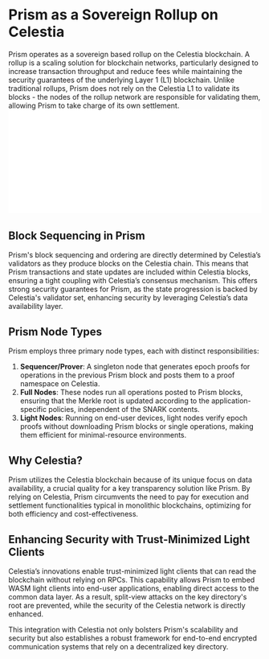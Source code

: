 # Prism as a Sovereign Rollup on Celestia

Prism operates as a sovereign based rollup on the Celestia blockchain. A rollup is a scaling solution for blockchain networks, particularly designed to increase transaction throughput and reduce fees while maintaining the security guarantees of the underlying Layer 1 (L1) blockchain. Unlike traditional rollups, Prism does not rely on the Celestia L1 to validate its blocks - the nodes of the rollup network are responsible for validating them, allowing Prism to take charge of its own settlement.
![Architecture](./img/architecturehor-08.png)

## Block Sequencing in Prism
Prism's block sequencing and ordering are directly determined by Celestia’s validators as they produce blocks on the Celestia chain. This means that Prism transactions and state updates are included within Celestia blocks, ensuring a tight coupling with Celestia’s consensus mechanism. This offers strong security guarantees for Prism, as the state progression is backed by Celestia's validator set, enhancing security by leveraging Celestia’s data availability layer.

## Prism Node Types

Prism employs three primary node types, each with distinct responsibilities:

1. **Sequencer/Prover**: A singleton node that generates epoch proofs for operations in the previous Prism block and posts them to a proof namespace on Celestia.
2. **Full Nodes**: These nodes run all operations posted to Prism blocks, ensuring that the Merkle root is updated according to the application-specific policies, independent of the SNARK contents.
3. **Light Nodes**: Running on end-user devices, light nodes verify epoch proofs without downloading Prism blocks or single operations, making them efficient for minimal-resource environments.

## Why Celestia?

Prism utilizes the Celestia blockchain because of its unique focus on data availability, a crucial quality for a key transparency solution like Prism. By relying on Celestia, Prism circumvents the need to pay for execution and settlement functionalities typical in monolithic blockchains, optimizing for both efficiency and cost-effectiveness.

## Enhancing Security with Trust-Minimized Light Clients

Celestia’s innovations enable trust-minimized light clients that can read the blockchain without relying on RPCs. This capability allows Prism to embed WASM light clients into end-user applications, enabling direct access to the common data layer. As a result, split-view attacks on the key directory's root are prevented, while the security of the Celestia network is directly enhanced.

This integration with Celestia not only bolsters Prism's scalability and security but also establishes a robust framework for end-to-end encrypted communication systems that rely on a decentralized key directory.
